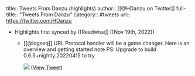 title:: Tweets From Danzu (highlights)
author:: [[@HDanzu on Twitter]]
full-title:: "Tweets From Danzu"
category:: #tweets
url:: https://twitter.com/HDanzu

- Highlights first synced by [[Readwise]] [[Nov 19th, 2022]]
	- [[@logseq]] URL Protocol handler will be a game changer. Here is an overview and getting started note
	  PS: Upgrade to build 0.6.5+nightly.20220415 to try 
	  
	  ![](https://pbs.twimg.com/media/FQgxVcjXsAM7XZ2.jpg) ([View Tweet](https://twitter.com/HDanzu/status/1515515854112362498))